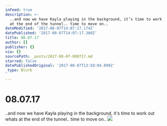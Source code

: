 ```yaml
---
inFeed: true
description: >-
  ..and now we have Kayla playing in the background, it’s time to work out whats
  at the end of the tunnel.. time to move on.. 
dateModified: '2017-08-07T14:07:17.174Z'
datePublished: '2017-08-07T14:07:17.360Z'
title: 08.07.17
author: []
publisher: {}
via: {}
sourcePath: _posts/2017-08-07-080717.md
starred: false
datePublishedOriginal: '2017-08-07T13:58:04.099Z'
_type: Blurb

---
```

# 08.07.17

..and now we have Kayla playing in the background, it's time to work out whats at the end of the tunnel.. time to move on.. ![](https://the-grid-user-content.s3-us-west-2.amazonaws.com/f90b9edb-6e53-41e3-aa58-8a198f7c7634.jpg)